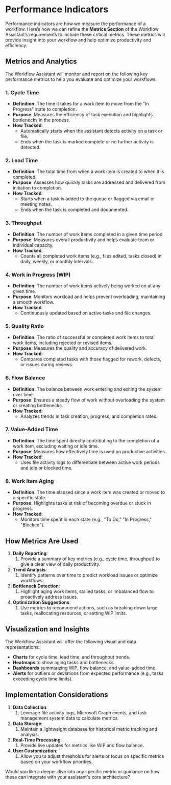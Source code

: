 # Performance Indicators

Performance indicators are how we measure the performance of a workflow. Here’s how we can refine the **Metrics Section** of the Workflow Assistant’s requirements to include these critical metrics. These metrics will provide insight into your workflow and help optimize productivity and efficiency.

## Metrics and Analytics

The Workflow Assistant will monitor and report on the following key performance metrics to help you evaluate and optimize your workflows:

### **1. Cycle Time**

-   **Definition**: The time it takes for a work item to move from the "In Progress" state to completion.
-   **Purpose**: Measures the efficiency of task execution and highlights bottlenecks in the process.
-   **How Tracked**:
    -   Automatically starts when the assistant detects activity on a task or file.
    -   Ends when the task is marked complete or no further activity is detected.

### **2. Lead Time**

-   **Definition**: The total time from when a work item is created to when it is completed.
-   **Purpose**: Assesses how quickly tasks are addressed and delivered from initiation to completion.
-   **How Tracked**:
    -   Starts when a task is added to the queue or flagged via email or meeting notes.
    -   Ends when the task is completed and documented.

### **3. Throughput**

-   **Definition**: The number of work items completed in a given time period.
-   **Purpose**: Measures overall productivity and helps evaluate team or individual capacity.
-   **How Tracked**:
    -   Counts all completed work items (e.g., files edited, tasks closed) in daily, weekly, or monthly intervals.

### **4. Work in Progress (WIP)**

-   **Definition**: The number of work items actively being worked on at any given time.
-   **Purpose**: Monitors workload and helps prevent overloading, maintaining a smooth workflow.
-   **How Tracked**:
    -   Continuously updated based on active tasks and file changes.

### **5. Quality Ratio**

-   **Definition**: The ratio of successful or completed work items to total work items, including rejected or revised items.
-   **Purpose**: Measures the quality and accuracy of delivered work.
-   **How Tracked**:
    -   Compares completed tasks with those flagged for rework, defects, or issues during reviews.

### **6. Flow Balance**

-   **Definition**: The balance between work entering and exiting the system over time.
-   **Purpose**: Ensures a steady flow of work without overloading the system or creating bottlenecks.
-   **How Tracked**:
    -   Analyzes trends in task creation, progress, and completion rates.

### **7. Value-Added Time**

-   **Definition**: The time spent directly contributing to the completion of a work item, excluding waiting or idle time.
-   **Purpose**: Measures how effectively time is used on productive activities.
-   **How Tracked**:
    -   Uses file activity logs to differentiate between active work periods and idle or blocked time.

### **8. Work Item Aging**

-   **Definition**: The time elapsed since a work item was created or moved to a specific state.
-   **Purpose**: Highlights tasks at risk of becoming overdue or stuck in progress.
-   **How Tracked**:
    -   Monitors time spent in each state (e.g., "To Do," "In Progress," "Blocked").

## How Metrics Are Used

1.  **Daily Reporting**:
    1.  Provide a summary of key metrics (e.g., cycle time, throughput) to give a clear view of daily productivity.
2.  **Trend Analysis**:
    1.  Identify patterns over time to predict workload issues or optimize workflows.
3.  **Bottleneck Detection**:
    1.  Highlight aging work items, stalled tasks, or imbalanced flow to proactively address issues.
4.  **Optimization Suggestions**:
    1.  Use metrics to recommend actions, such as breaking down large tasks, reallocating resources, or setting WIP limits.

## Visualization and Insights

The Workflow Assistant will offer the following visual and data representations:

-   **Charts** for cycle time, lead time, and throughput trends.
-   **Heatmaps** to show aging tasks and bottlenecks.
-   **Dashboards** summarizing WIP, flow balance, and value-added time.
-   **Alerts** for outliers or deviations from expected performance (e.g., tasks exceeding cycle time limits).

## Implementation Considerations

1.  **Data Collection**:
    1.  Leverage file activity logs, Microsoft Graph events, and task management system data to calculate metrics.
2.  **Data Storage**:
    1.  Maintain a lightweight database for historical metric tracking and analysis.
3.  **Real-Time Processing**:
    1.  Provide live updates for metrics like WIP and flow balance.
4.  **User Customization**:
    1.  Allow you to adjust thresholds for alerts or focus on specific metrics based on your workflow priorities.

Would you like a deeper dive into any specific metric or guidance on how these can integrate with your assistant's core architecture?
